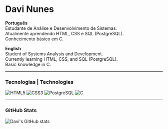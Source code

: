 # Davi Nunes

**Português**  
Estudante de Análise e Desenvolvimento de Sistemas.  
Atualmente aprendendo HTML, CSS e SQL (PostgreSQL).  
Conhecimento básico em C.  

**English**  
Student of Systems Analysis and Development.  
Currently learning HTML, CSS, and SQL (PostgreSQL).  
Basic knowledge in C.  

---

### Tecnologias | Technologies
![HTML5](https://img.shields.io/badge/HTML5-E34F26?logo=html5&logoColor=white&style=flat) 
![CSS3](https://img.shields.io/badge/CSS3-1572B6?logo=css3&logoColor=white&style=flat) 
![PostgreSQL](https://img.shields.io/badge/PostgreSQL-336791?logo=postgresql&logoColor=white&style=flat) 
![C](https://img.shields.io/badge/C-00599C?logo=c&logoColor=white&style=flat)

---

### GitHub Stats
![Davi's GitHub stats](https://github-readme-stats.vercel.app/api?username=SEU-USUARIO&show_icons=true&theme=default)


<!--
**hakizao6074/hakizao6074** is a ✨ _special_ ✨ repository because its `README.md` (this file) appears on your GitHub profile.

Here are some ideas to get you started:

- 🔭 I’m currently working on ...
- 🌱 I’m currently learning ...
- 👯 I’m looking to collaborate on ...
- 🤔 I’m looking for help with ...
- 💬 Ask me about ...
- 📫 How to reach me: ...
- 😄 Pronouns: ...
- ⚡ Fun fact: ...
-->
